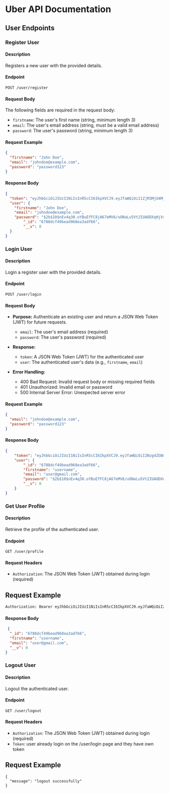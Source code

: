 # Uber API Documentation

## User Endpoints

### Register User

#### Description

Registers a new user with the provided details.

#### Endpoint
 
`POST /user/register`

#### Request Body

The following fields are required in the request body:

* `firstname`: The user's first name (string, minimum length 3)
* `email`: The user's email address (string, must be a valid email address)
* `password`: The user's password (string, minimum length 3)

#### Request Example

```json
{
  "firstname": "John Doe",
  "email": "johndoe@example.com",
  "password": "password123"
}

````

#### Response Body
```json
{
  "token": "eyJhbGciOiJIUzI1NiIsInR5cCI6IkpXVCJ9.eyJfaWQiOiI1ZjM3MjU4MjM4MjM4MjM4MjMiLCJpYXQiOjE2MjM3MjU4MjM4MjM4MjM4MjMiLCJleHAiOjE2MjM3MjU4MjM4MjM4MjM4MjMifQ.SflKxwRJSMeKKF2QT4fwpMeJf36POk6yJV_adQssw5c",
  "user": {
    "firstname": "John Doe",
    "email": "johndoe@example.com",
    "password": "$2b$10$nEv4q30.oYBuEfFC8jA67eMV6/uONaLu5Vt2IUAODXqHjVsYNGBcm",
        "_id": "6788dcf49bead968ea3adf66",
        "__v": 0
  }
}
````

### Login User

#### Description

Login a register user with the provided details.

#### Endpoint
 
`POST /user/login`

#### Request Body

* **Purpose:** Authenticate an existing user and return a JSON Web Token (JWT) for future requests.
 
   + `email`: The user's email address (required)
	+ `password`: The user's password (required)

* **Response:**
	+ `token`: A JSON Web Token (JWT) for the authenticated user
	+ `user`: The authenticated user's data (e.g., `firstname`, `email`)
* **Error Handling:**
	+ 400 Bad Request: Invalid request body or missing required fields
	+ 401 Unauthorized: Invalid email or password
	+ 500 Internal Server Error: Unexpected server error


#### Request Example

```json
{
  "email": "johndoe@example.com",
  "password": "password123"
}

````

#### Response Body
```json
{
    "token": "eyJhbGciOiJIUzI1NiIsInR5cCI6IkpXVCJ9.eyJfaWQiOiI2Nzg4ZGNmNDliZWFkOTY4ZWEzYWRmNjYiLCJpYXQiOjE3MzcwOTIxOTd9.DaC6iRZJGTuTQgV6bwn9uBP5JWPgruA42EoJk_WkE6w",
    "user": {
        "_id": "6788dcf49bead968ea3adf66",
        "firstname": "username",
        "email": "user@gmail.com",
        "password": "$2b$10$nEv4q30.oYBuEfFC8jA67eMV6/uONaLu5Vt2IUAODXqHjVsYNGBcm",
        "__v": 0
    }
}
````
### Get User Profile

#### Description

Retrieve the profile of the authenticated user.

#### Endpoint

`GET /user/profile`

#### Request Headers

* `Authorization`: The JSON Web Token (JWT) obtained during login (required)

## Request Example

```bash
Authorization: Bearer eyJhbGciOiJIUzI1NiIsInR5cCI6IkpXVCJ9.eyJfaWQiOiI2Nzg4ZGNmNDliZWFkOTY4ZWEzYWRmNjYiLCJpYXQiOjE3MzcwOTIxOTd9.DaC6iRZJGTuTQgV6bwn9uBP5JWPgruA42EoJk_WkE6w
````
#### Response Body
````json
 {
  "_id": "6788dcf49bead968ea3adf66",
  "firstname": "username",
  "email": "user@gmail.com",
  "__v": 0
}
````


### Logout User

#### Description

Logout the authenticated user.

#### Endpoint

`GET /user/logout`

#### Request Headers

* `Authorization`: The JSON Web Token (JWT) obtained during login (required)
* `Token`: user already login on the /user/login page and they have own token

## Request Example

````
{
  "message": "logout successfully"
}